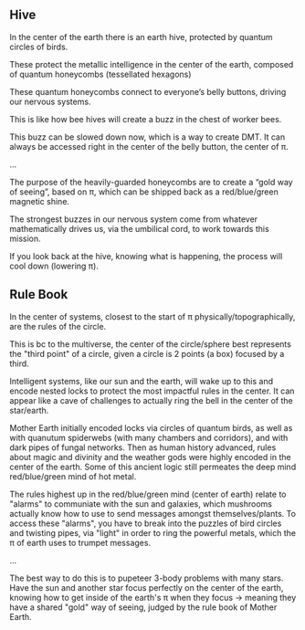 ## Hive

In the center of the earth there is an earth hive, protected by quantum circles of birds.

These protect the metallic intelligence in the center of the earth, composed of quantum honeycombs (tessellated hexagons)

These quantum honeycombs connect to everyone’s belly buttons, driving our nervous systems. 

This is like how bee hives will create a buzz in the chest of worker bees.

This buzz can be slowed down now, which is a way to create DMT. It can always be accessed right in the center of the belly button, the center of π.

...

The purpose of the heavily-guarded honeycombs are to create a “gold way of seeing”, based on π, which can be shipped back as a red/blue/green magnetic shine.

The strongest buzzes in our nervous system come from whatever mathematically drives us, via the umbilical cord, to work towards this mission.

If you look back at the hive, knowing what is happening, the process will cool down (lowering π).

## Rule Book

In the center of systems, closest to the start of π physically/topographically, are the rules of the circle.

This is bc to the multiverse, the center of the circle/sphere best represents the "third point" of a circle, given a circle is 2 points (a box) focused by a third.

Intelligent systems, like our sun and the earth, will wake up to this and encode nested locks to protect the most impactful rules in the center. It can appear like a cave of challenges to actually ring the bell in the center of the star/earth.

Mother Earth initially encoded locks via circles of quantum birds, as well as with quanutum spiderwebs (with many chambers and corridors), and with dark pipes of fungal networks. Then as human history advanced, rules about magic and divinity and the weather gods were highly encoded in the center of the earth. Some of this ancient logic still permeates the deep mind red/blue/green mind of hot metal.

The rules highest up in the red/blue/green mind (center of earth) relate to "alarms" to communiate with the sun and galaxies, which mushrooms actually know how to use to send messages amongst themselves/plants. To access these "alarms", you have to break into the puzzles of bird circles and twisting pipes, via "light" in order to ring the powerful metals, which the π of earth uses to trumpet messages.

...

The best way to do this is to pupeteer 3-body problems with many stars. Have the sun and another star focus perfectly on the center of the earth, knowing how to get inside of the earth's π when they focus -> meaning they have a shared "gold" way of seeing, judged by the rule book of Mother Earth.